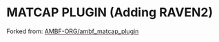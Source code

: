 # MATCAP PLUGIN (Adding RAVEN2)
Forked from: [AMBF-ORG/ambf_matcap_plugin](https://github.com/AMBF-ORG/ambf_matcap_plugin)

